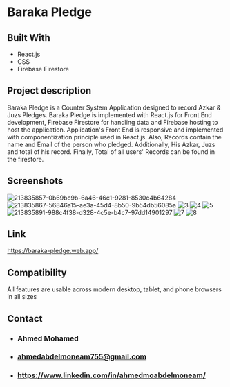 # Baraka Pledge

## Built With

* React.js
* CSS
* Firebase Firestore

## Project description

Baraka Pledge is a Counter System Application designed to record Azkar & Juzs Pledges. Baraka Pledge is implemented with React.js for Front End development, Firebase Firestore for handling data and Firebase hosting to host the application. Application's Front End is responsive and implemented with componentization principle used in React.js. Also, Records contain the name and Email of the person who pledged. Additionally, His Azkar, Juzs and total of his record. Finally, Total of all users' Records can be found in the firestore.

## Screenshots
![213835857-0b69bc9b-6a46-46c1-9281-8530c4b64284](https://github.com/Ahmed-AbdElMoneam/baraka/assets/68257208/602cac99-1301-4fce-ae17-2c2bc492abbf)
![213835867-56846a15-ae3a-45d4-8b50-9b54db56085a](https://github.com/Ahmed-AbdElMoneam/baraka/assets/68257208/3673efd9-b5c0-400a-b491-105fc6d394c9)
![3](https://user-images.githubusercontent.com/68257208/213835874-5febffd9-739f-45f2-9ae1-92d072988b0d.png)
![4](https://user-images.githubusercontent.com/68257208/213835881-a491c300-29a7-464e-8313-d82d6323776b.png)
![5](https://user-images.githubusercontent.com/68257208/213835883-1153df68-6d7e-41ac-a650-e0a343f2e957.png)
![213835891-988c4f38-d328-4c5e-b4c7-97dd14901297](https://github.com/Ahmed-AbdElMoneam/baraka/assets/68257208/8602c3ec-92dd-4ffa-9f1f-add51aa225a6)
![7](https://user-images.githubusercontent.com/68257208/213835897-33e51099-6ca3-4797-8855-b367d858a71b.jpg)
![8](https://user-images.githubusercontent.com/68257208/213835908-0e84a29b-edf5-40d1-9970-e269fe860475.jpg)

## Link
https://baraka-pledge.web.app/

## Compatibility

All features are usable across modern desktop, tablet, and phone browsers in all sizes

## Contact

* ### Ahmed Mohamed
* ### ahmedabdelmoneam755@gmail.com
* ### https://www.linkedin.com/in/ahmedmoabdelmoneam/
